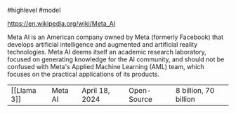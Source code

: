 #highlevel 
#model

https://en.wikipedia.org/wiki/Meta_AI

Meta AI is an American company owned by Meta (formerly Facebook) that develops artificial intelligence and augmented and artificial reality technologies. Meta AI deems itself an academic research laboratory, focused on generating knowledge for the AI community, and should not be confused with Meta's Applied Machine Learning (AML) team, which focuses on the practical applications of its products. 



|             |         |                |             |                       |
| ----------- | ------- | -------------- | ----------- | --------------------- |
| [[Llama 3]] | Meta AI | April 18, 2024 | Open-Source | 8 billion, 70 billion |

